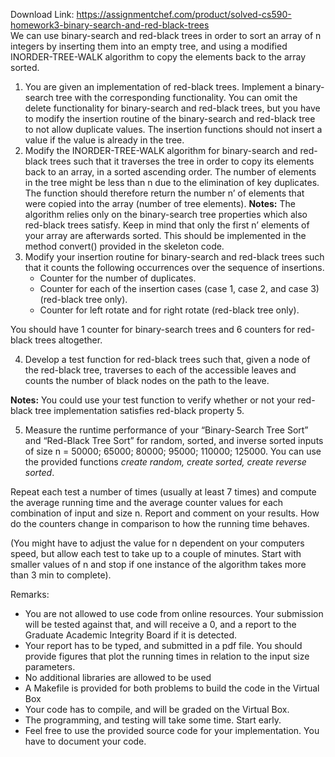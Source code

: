 Download Link: https://assignmentchef.com/product/solved-cs590-homework3-binary-search-and-red-black-trees
<br>
We can use binary-search and red-black trees in order to sort an array of n integers by inserting them into an empty tree, and using a modified INORDER-TREE-WALK algorithm to copy the elements back to the array sorted.

<ol>

 <li>You are given an implementation of red-black trees. Implement a binary-search tree with the corresponding functionality. You can omit the delete functionality for binary-search and red-black trees, but you have to modify the insertion routine of the binary-search and red-black tree to not allow duplicate values. The insertion functions should not insert a value if the value is already in the tree.</li>

 <li>Modify the INORDER-TREE-WALK algorithm for binary-search and red-black trees such that it traverses the tree in order to copy its elements back to an array, in a sorted ascending order. The number of elements in the tree might be less than n due to the elimination of key duplicates. The function should therefore return the number n’ of elements that were copied into the array (number of tree elements). <strong>Notes:</strong> The algorithm relies only on the binary-search tree properties which also red-black trees satisfy. Keep in mind that only the first n’ elements of your array are afterwards sorted. This should be implemented in the method convert() provided in the skeleton code.</li>

 <li>Modify your insertion routine for binary-search and red-black trees such that it counts the following occurrences over the sequence of insertions.

  <ul>

   <li>Counter for the number of duplicates.</li>

   <li>Counter for each of the insertion cases (case 1, case 2, and case 3) (red-black tree only).</li>

   <li>Counter for left rotate and for right rotate (red-black tree only).</li>

  </ul></li>

</ol>

You should have 1 counter for binary-search trees and 6 counters for red-black trees altogether.

<ol start="4">

 <li>Develop a test function for red-black trees such that, given a node of the red-black tree, traverses to each of the accessible leaves and counts the number of black nodes on the path to the leave.</li>

</ol>

<strong>Notes:</strong> You could use your test function to verify whether or not your red-black tree implementation satisfies red-black property 5.

<ol start="5">

 <li>Measure the runtime performance of your “Binary-Search Tree Sort” and “Red-Black Tree Sort” for random, sorted, and inverse sorted inputs of size n = 50000; 65000; 80000; 95000; 110000; 125000. You can use the provided functions <em>create random, create sorted, create reverse sorted</em>.</li>

</ol>

Repeat each test a number of times (usually at least 7 times) and compute the average running time and the average counter values for each combination of input and size n. Report and comment on your results. How do the counters change in comparison to how the running time behaves.

(You might have to adjust the value for n dependent on your computers speed, but allow each test to take up to a couple of minutes. Start with smaller values of n and stop if one instance of the algorithm takes more than 3 min to complete).

Remarks:

<ul>

 <li>You are not allowed to use code from online resources. Your submission will be tested against that, and will receive a 0, and a report to the Graduate Academic Integrity Board if it is detected.</li>

 <li>Your report has to be typed, and submitted in a pdf file. You should provide figures that plot the running times in relation to the input size parameters.</li>

 <li>No additional libraries are allowed to be used</li>

 <li>A Makefile is provided for both problems to build the code in the Virtual Box</li>

 <li>Your code has to compile, and will be graded on the Virtual Box.</li>

 <li>The programming, and testing will take some time. Start early.</li>

 <li>Feel free to use the provided source code for your implementation. You have to document your code.</li>

</ul>


